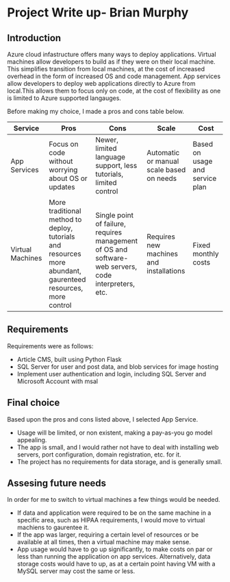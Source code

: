 # Project Write up- Brian Murphy
## Introduction
   Azure cloud infastructure offers many ways to deploy applications. Virtual machines allow developers to build as if they were on their local machine. This simplifies transition from local machines, at the cost of increased overhead in the form of increased OS and code management. App services allow developers to deploy web applications directly to Azure from local.This allows them to focus only on code, at the cost of flexibility as one is limited to Azure supported langauges. 
   
   Before making my choice, I made a pros and cons table below.  
   
| Service | Pros| Cons | Scale | Cost |  
| ----------- | ----------- | ----------- | ----------- |   ----------- |
| App Services      | Focus on code without worrying about OS or updates       | Newer, limited language support, less tutorials, limited control         | Automatic or manual scale based on needs|  Based on usage and service plan|
| Virtual Machines   | More traditional method to deploy, tutorials and resources more abundant, gaurenteed resources, more control  | Single point of failure, requires management of OS and software-web servers, code interpreters, etc.        | Requires new machines and installations        |  Fixed monthly costs| 

## Requirements
Requirements were as follows:
   * Article CMS, built using Python Flask
   * SQL Server for user and post data, and blob services for image hosting
   * Implement user authentication and login, including SQL Server and Microsoft Account with msal  
## Final choice
  Based upon the pros and cons listed above, I  selected App Service.   
  * Usage will be limited, or non existent, making a pay-as-you go model appealing. 
  * The app is small, and I would rather not have to deal with installing web servers, port configuration, domain registration, etc. for it. 
  * The project has no requirements for data storage, and is generally small.
  
## Assesing future needs
   In order for me to switch to virtual machines a few things would be needed. 
   
   * If data and application were required to be on the same machine in a specific area, such as HIPAA requirements, I would move to virtual machiens to gaurentee it. 
   * If the app was larger, requiring a certain level of resources or be available at all times, then a virtual machine may make sense. 
   * App usage would have to go up significantly, to make costs on par or less than running the application on app services. Alternatively, data storage costs would have to up, as at a certain point having VM with a MySQL server may cost the same or less.
